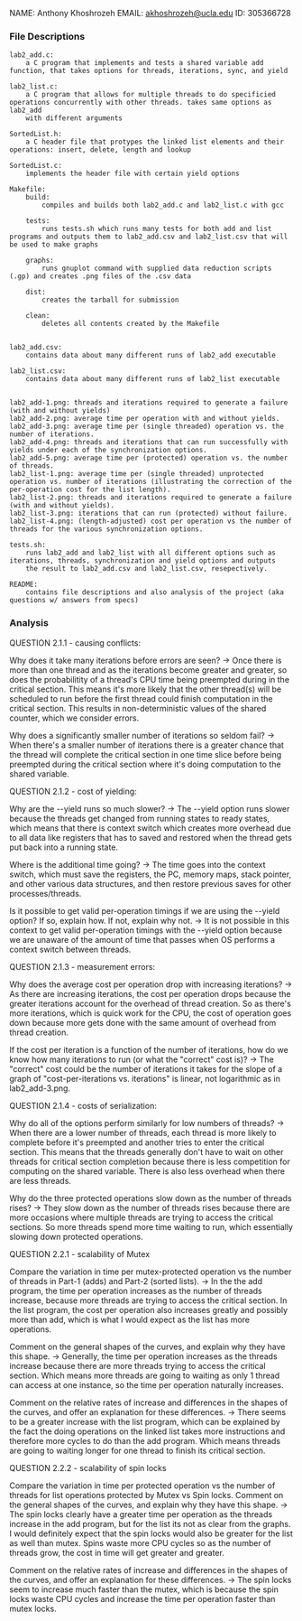 NAME: Anthony Khoshrozeh
EMAIL: akhoshrozeh@ucla.edu
ID: 305366728


### File Descriptions ###

	lab2_add.c:
		a C program that implements and tests a shared variable add function, that takes options for threads, iterations, sync, and yield

	lab2_list.c:
		a C program that allows for multiple threads to do specificied operations concurrently with other threads. takes same options as lab2_add
		with different arguments

	SortedList.h:
		a C header file that protypes the linked list elements and their operations: insert, delete, length and lookup

	SortedList.c:
		implements the header file with certain yield options

	Makefile:
		build: 
			compiles and builds both lab2_add.c and lab2_list.c with gcc

		tests:
			runs tests.sh which runs many tests for both add and list programs and outputs them to lab2_add.csv and lab2_list.csv that will be used to make graphs

		graphs:
			runs gnuplot command with supplied data reduction scripts (.gp) and creates .png files of the .csv data

		dist:
			creates the tarball for submission

		clean:
			deletes all contents created by the Makefile


	lab2_add.csv:
		contains data about many different runs of lab2_add executable

	lab2_list.csv:
		contains data about many different runs of lab2_list executable


	lab2_add-1.png: threads and iterations required to generate a failure (with and without yields)
	lab2_add-2.png: average time per operation with and without yields.
	lab2_add-3.png: average time per (single threaded) operation vs. the number of iterations.
	lab2_add-4.png: threads and iterations that can run successfully with yields under each of the synchronization options. 
	lab2_add-5.png: average time per (protected) operation vs. the number of threads.
	lab2_list-1.png: average time per (single threaded) unprotected operation vs. number of iterations (illustrating the correction of the       					per-operation cost for the list length).
	lab2_list-2.png: threads and iterations required to generate a failure (with and without yields).
	lab2_list-3.png: iterations that can run (protected) without failure.
	lab2_list-4.png: (length-adjusted) cost per operation vs the number of threads for the various synchronization options.

	tests.sh:
		runs lab2_add and lab2_list with all different options such as iterations, threads, synchronization and yield options and outputs
		the result to lab2_add.csv and lab2_list.csv, resepectively.

	README:
		contains file descriptions and also analysis of the project (aka questions w/ answers from specs)




### Analysis ###

QUESTION 2.1.1 - causing conflicts:

Why does it take many iterations before errors are seen?
	-> Once there is more than one thread and as the iterations become greater and greater, so does the
	   probabilitity of a thread's CPU time being preempted during in the critical section. This means it's more
	   likely that the other thread(s) will be scheduled to run before the first thread could finish computation 
	   in the critical section. This results in non-deterministic values of the shared counter,
	   which we consider errors. 

Why does a significantly smaller number of iterations so seldom fail?
	-> When there's a smaller number of iterations there is a greater chance that the thread will complete the 
	   critical section in one time slice before being preempted during the critical section where it's doing
	   computation to the shared variable.



QUESTION 2.1.2 - cost of yielding:

Why are the --yield runs so much slower?
	-> The --yield option runs slower because the threads get changed from running states to ready states, which means
	   that there is context switch which creates more overhead due to all data like registers that has to saved and restored
	   when the thread gets put back into a running state.

Where is the additional time going?
	-> The time goes into the context switch, which must save the registers, the PC, memory maps, stack pointer, and other various
	   data structures, and then restore previous saves for other processes/threads.

Is it possible to get valid per-operation timings if we are using the --yield option? If so, explain how. If not, explain why not.
	-> It is not possible in this context to get valid per-operation timings with the --yield option because we are unaware of 
	   the amount of time that passes when OS performs a context switch between threads.



QUESTION 2.1.3 - measurement errors:

Why does the average cost per operation drop with increasing iterations?
	-> As there are increasing iterations, the cost per operation drops because the greater iterations account for the overhead
	   of thread creation. So as there's more iterations, which is quick work for the CPU, the cost of operation goes down because
	   more gets done with the same amount of overhead from thread creation.

If the cost per iteration is a function of the number of iterations, how do we know how many iterations to run (or what the "correct" cost is)?
	-> The "correct" cost could be the number of iterations it takes for the slope of a graph of "cost-per-iterations vs. iterations" is linear, 
	   not logarithmic as in lab2_add-3.png.



QUESTION 2.1.4 - costs of serialization:

Why do all of the options perform similarly for low numbers of threads?
	-> When there are a lower number of threads, each thread is more likely to complete before it's preempted and another tries to enter the
	   critical section. This means that the threads generally don't have to wait on other threads for critical section completion because there
	   is less competition for computing on the shared variable. There is also less overhead when there are less threads.

Why do the three protected operations slow down as the number of threads rises?
	-> They slow down as the number of threads rises because there are more occasions where multiple threads are trying to access the critical
	   sections. So more threads spend more time waiting to run, which essentially slowing down protected operations. 



QUESTION 2.2.1 - scalability of Mutex

Compare the variation in time per mutex-protected operation vs the number of threads in Part-1 (adds) and Part-2 (sorted lists). 
	-> In the the add program, the time per operation increases as the number of threads increase, because more threads are trying to access
	   the critical section. In the list program, the cost per operation also increases greatly and possibly more than add, which is what I would expect as the list has more operations.

Comment on the general shapes of the curves, and explain why they have this shape.
	-> Generally, the time per operation increases as the threads increase because there are more threads trying to access the critical section.
	   Which means more threads are going to waiting as only 1 thread can access at one instance, so the time per operation naturally increases.

Comment on the relative rates of increase and differences in the shapes of the curves, and offer an explanation for these differences.
	-> There seems to be a greater increase with the list program, which can be explained by the fact the doing operations on the linked list
	   takes more instructions and therefore more cycles to do than the add program. Which means threads are going to waiting longer for one thread to finish its critical section. 


QUESTION 2.2.2 - scalability of spin locks

Compare the variation in time per protected operation vs the number of threads for list operations protected by Mutex vs Spin locks. Comment on the general shapes of the curves, and explain why they have this shape.
	->	The spin locks clearly have a greater time per operation as the threads increase in the add program, but for the list its not as clear   	 from the graphs. I would definitely expect that the spin locks would also be greater for the list as well than mutex. Spins waste more 
		CPU cycles so as the number of threads grow, the cost in time will get greater and greater.

Comment on the relative rates of increase and differences in the shapes of the curves, and offer an explanation for these differences.
	-> The spin locks seem to increase much faster than the mutex, which is because the spin locks waste CPU cycles and increase the time per 	   operation faster than mutex locks.









